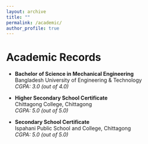 ```yaml
---
layout: archive
title: ""
permalink: /academic/
author_profile: true
---
```

# Academic Records 

- **Bachelor of Science in Mechanical Engineering** 
<br> Bangladesh University of Engineering & Technology 
<br> *CGPA: 3.0 (out of 4.0)* 

- **Higher Secondary School Certificate**
<br> Chittagong College, Chittagong
<br> *CGPA: 5.0 (out of 5.0)*

- **Secondary School Certificate**
<br> Ispahani Public School and College, Chittagong
<br> *CGPA: 5.0 (out of 5.0)*